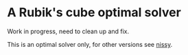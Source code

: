 # A Rubik's cube optimal solver

Work in progress, need to clean up and fix.

This is an optimal solver only, for other versions see
[nissy](https://git.tronto.net/nissy).
